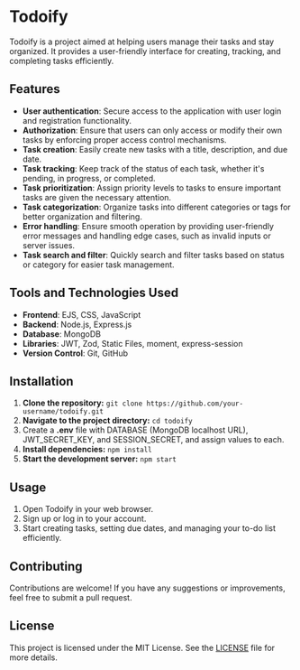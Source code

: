 # Todoify

Todoify is a project aimed at helping users manage their tasks and stay organized. It provides a user-friendly interface for creating, tracking, and completing tasks efficiently. 


## Features

- **User authentication**: Secure access to the application with user login and registration functionality.
- **Authorization**: Ensure that users can only access or modify their own tasks by enforcing proper access control mechanisms.
- **Task creation**: Easily create new tasks with a title, description, and due date.
- **Task tracking**: Keep track of the status of each task, whether it's pending, in progress, or completed.
- **Task prioritization**: Assign priority levels to tasks to ensure important tasks are given the necessary attention.
- **Task categorization**: Organize tasks into different categories or tags for better organization and filtering.
- **Error handling**: Ensure smooth operation by providing user-friendly error messages and handling edge cases, such as invalid inputs or server issues.
- **Task search and filter**: Quickly search and filter tasks based on status or category for easier task management.

## Tools and Technologies Used

- **Frontend**: EJS, CSS, JavaScript
- **Backend**: Node.js, Express.js
- **Database**: MongoDB
- **Libraries**: JWT, Zod, Static Files, moment, express-session
- **Version Control**: Git, GitHub

## Installation

1. **Clone the repository:**
  `git clone https://github.com/your-username/todoify.git`
2. **Navigate to the project directory:**
  `cd todoify`
3. Create a **.env** file with DATABASE (MongoDB localhost URL), JWT_SECRET_KEY, and SESSION_SECRET, and assign values to each.
4. **Install dependencies:**
  `npm install`
5. **Start the development server:**
   `npm start`

## Usage

1. Open Todoify in your web browser.
2. Sign up or log in to your account.
3. Start creating tasks, setting due dates, and managing your to-do list efficiently.

## Contributing

Contributions are welcome! If you have any suggestions or improvements, feel free to submit a pull request.

## License

This project is licensed under the MIT License. See the [LICENSE](LICENSE) file for more details.


